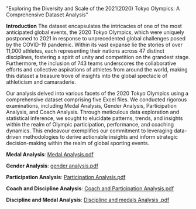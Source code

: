 "Exploring the Diversity and Scale of the 2021(2020) Tokyo Olympics: A Comprehensive Dataset Analysis"

**Introduction**
The dataset encapsulates the intricacies of one of the most anticipated global events, the 2020 Tokyo Olympics, which were uniquely postponed to 2021 in response to unprecedented global challenges posed by the COVID-19 pandemic. Within its vast expanse lie the stories of over 11,000 athletes, each representing their nations across 47 distinct disciplines, fostering a spirit of unity and competition on the grandest stage. Furthermore, the inclusion of 743 teams underscores the collaborative efforts and collective aspirations of athletes from around the world, making this dataset a treasure trove of insights into the global spectacle of athleticism and camaraderie.

Our analysis delved into various facets of the 2020 Tokyo Olympics using a comprehensive dataset comprising five Excel files. We conducted rigorous examinations, including Medal Analysis, Gender Analysis, Participation Analysis, and Coach Analysis. Through meticulous data exploration and statistical inference, we sought to elucidate patterns, trends, and insights within the realm of Olympic participation, performance, and coaching dynamics. This endeavour exemplifies our commitment to leveraging data-driven methodologies to derive actionable insights and inform strategic decision-making within the realm of global sporting events.

**Medal Analysis**:
[Medal Analysis.pdf](https://github.com/vinodhinidevaraj/2021-Olympics-in-Tokyo/files/14968322/Medal.Analysis.pdf) 


**Gender Analysis**:
[gender analysis.pdf](https://github.com/vinodhinidevaraj/2021-Olympics-in-Tokyo/files/14968325/gender.analysis.pdf)


**Participation Analysis**:
[Participation Analysis.pdf](https://github.com/vinodhinidevaraj/2021-Olympics-in-Tokyo/files/14968326/Participation.Analysis.pdf)


**Coach and Discipline Analysis**:
[Coach and Participation Analysis.pdf](https://github.com/vinodhinidevaraj/2021-Olympics-in-Tokyo/files/14968332/Coach.and.Participation.Analysis.pdf)


**Discipline and Medal Analysis**:
[Discipline and medals Analysis .pdf](https://github.com/vinodhinidevaraj/2021-Olympics-in-Tokyo/files/14968341/Discipline.and.medals.Analysis.pdf)


